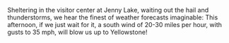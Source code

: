 Sheltering in the visitor center at Jenny Lake, waiting out the hail and thunderstorms, we hear the finest of weather forecasts imaginable:  This afternoon, if we just wait for it, a south wind of 20-30 miles per hour, with gusts to 35 mph, will blow us up to Yellowstone!